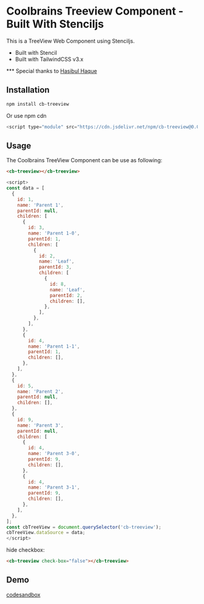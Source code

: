# Coolbrains Treeview Component - Built With Stenciljs

This is a TreeView Web Component using Stenciljs.

- Built with Stencil
- Built with TailwindCSS v3.x

\*\*\* Special thanks to [Hasibul Haque](https://github.com/hasibul2363)

## Installation

```bash
npm install cb-treeview
```

Or use npm cdn

```js
<script type="module" src="https://cdn.jsdelivr.net/npm/cb-treeview@0.0.3/dist/cb-treeview/cb-treeview.esm.js"></script>
```

## Usage

The Coolbrains TreeView Component can be use as following:

```html
<cb-treeview></cb-treeview>
```

```js
<script>
const data = [
  {
    id: 1,
    name: 'Parent 1',
    parentId: null,
    children: [
      {
        id: 3,
        name: 'Parent 1-0',
        parentId: 1,
        children: [
          {
            id: 2,
            name: 'Leaf',
            parentId: 3,
            children: [
              {
                id: 8,
                name: 'Leaf',
                parentId: 2,
                children: [],
              },
            ],
          },
        ],
      },
      {
        id: 4,
        name: 'Parent 1-1',
        parentId: 1,
        children: [],
      },
    ],
  },
  {
    id: 5,
    name: 'Parent 2',
    parentId: null,
    children: [],
  },
  {
    id: 9,
    name: 'Parent 3',
    parentId: null,
    children: [
      {
        id: 4,
        name: 'Parent 3-0',
        parentId: 9,
        children: [],
      },
      {
        id: 4,
        name: 'Parent 3-1',
        parentId: 9,
        children: [],
      },
    ],
  },
];
const cbTreeView = document.querySelector('cb-treeview');
cbTreeView.dataSource = data;
</script>
```

hide checkbox:

```html
<cb-treeview check-box="false"></cb-treeview>
```

## Demo

[codesandbox](https://codesandbox.io/s/coolbrains-treeview-component-built-with-stenciljs-eixw6s)
